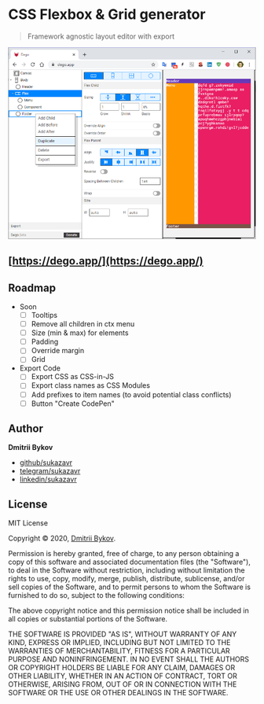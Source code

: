 # CSS Flexbox & Grid generator

> Framework agnostic layout editor with export

![Screenshot](https://github.com/sukazavr/dego.app/raw/master/public/demo.png)

## [https://dego.app/](https://dego.app/)

## Roadmap

- Soon
  - [ ] Tooltips
  - [ ] Remove all children in ctx menu
  - [ ] Size (min & max) for elements
  - [ ] Padding
  - [ ] Override margin
  - [ ] Grid
- Export Code
  - [ ] Export CSS as CSS-in-JS
  - [ ] Export class names as CSS Modules
  - [ ] Add prefixes to item names (to avoid potential class conflicts)
  - [ ] Button "Create CodePen"

## Author

**Dmitrii Bykov**

- [github/sukazavr](https://github.com/sukazavr)
- [telegram/sukazavr](https://telegram.me/sukazavr)
- [linkedin/sukazavr](https://www.linkedin.com/in/sukazavr)

## License

MIT License

Copyright © 2020, [Dmitrii Bykov](https://sukazavr.ru).

Permission is hereby granted, free of charge, to any person obtaining a copy
of this software and associated documentation files (the "Software"), to deal
in the Software without restriction, including without limitation the rights
to use, copy, modify, merge, publish, distribute, sublicense, and/or sell
copies of the Software, and to permit persons to whom the Software is
furnished to do so, subject to the following conditions:

The above copyright notice and this permission notice shall be included in all
copies or substantial portions of the Software.

THE SOFTWARE IS PROVIDED "AS IS", WITHOUT WARRANTY OF ANY KIND, EXPRESS OR
IMPLIED, INCLUDING BUT NOT LIMITED TO THE WARRANTIES OF MERCHANTABILITY,
FITNESS FOR A PARTICULAR PURPOSE AND NONINFRINGEMENT. IN NO EVENT SHALL THE
AUTHORS OR COPYRIGHT HOLDERS BE LIABLE FOR ANY CLAIM, DAMAGES OR OTHER
LIABILITY, WHETHER IN AN ACTION OF CONTRACT, TORT OR OTHERWISE, ARISING FROM,
OUT OF OR IN CONNECTION WITH THE SOFTWARE OR THE USE OR OTHER DEALINGS IN THE
SOFTWARE.
